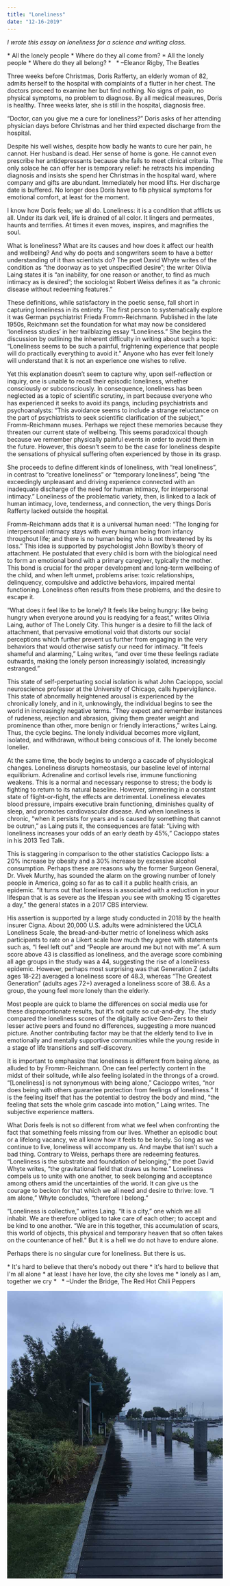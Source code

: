 ```yaml
---
title: "Loneliness"
date: "12-16-2019"
---
```


_I wrote this essay on loneliness for a science and writing class._

<div class = "poem">
* All the lonely people
* Where do they all come from?
* All the lonely people
* Where do they all belong?
* &nbsp;
* –Eleanor Rigby, The Beatles
</div>

Three weeks before Christmas, Doris Rafferty, an elderly woman of 82, admits herself to the hospital with complaints of a flutter in her chest. The doctors proceed to examine her but find nothing. No signs of pain, no physical symptoms, no problem to diagnose. By all medical measures, Doris is healthy. Three weeks later, she is still in the hospital, diagnosis free.

“Doctor, can you give me a cure for loneliness?” Doris asks of her attending physician days before Christmas and her third expected discharge from the hospital. 

Despite his well wishes, despite how badly he wants to cure her pain, he cannot. Her husband is dead. Her sense of home is gone. He cannot even prescribe her antidepressants because she fails to meet clinical criteria. The only solace he can offer her is temporary relief: he retracts his impending diagnosis and insists she spend her Christmas in the hospital ward, where company and gifts are abundant. Immediately her mood lifts. Her discharge date is buffered. No longer does Doris have to fib physical symptoms for emotional comfort, at least for the moment.

I know how Doris feels; we all do. Loneliness: it is a condition that afflicts us all. Under its dark veil, life is drained of all color. It lingers and permeates, haunts and terrifies. At times it even moves, inspires, and magnifies the soul.

What is loneliness? What are its causes and how does it affect our health and wellbeing? And why do poets and songwriters seem to have a better understanding of it than scientists do? The poet David Whyte writes of the condition as “the doorway as to yet unspecified desire”; the writer Olivia Laing states it is “an inability, for one reason or another, to find as much intimacy as is desired”; the sociologist Robert Weiss defines it as “a chronic disease without redeeming features.”

These definitions, while satisfactory in the poetic sense, fall short in capturing loneliness in its entirety. The first person to systematically explore it was German psychiatrist Frieda Fromm-Reichmann. Published in the late 1950s, Reichmann set the foundation for what may now be considered ‘loneliness studies’ in her trailblazing essay “Loneliness.” She begins the discussion by outlining the inherent difficulty in writing about such a topic: “Loneliness seems to be such a painful, frightening experience that people will do practically everything to avoid it.” Anyone who has ever felt lonely will understand that it is not an experience one wishes to relive. 

Yet this explanation doesn’t seem to capture why, upon self-reflection or inquiry, one is unable to recall their episodic loneliness, whether consciously or subconsciously. In consequence, loneliness has been neglected as a topic of scientific scrutiny, in part because everyone who has experienced it seeks to avoid its pangs, including psychiatrists and psychoanalysts: “This avoidance seems to include a strange reluctance on the part of psychiatrists to seek scientific clarification of the subject,” Fromm-Reichmann muses. Perhaps we reject these memories because they threaten our current state of wellbeing. This seems paradoxical though because we remember physically painful events in order to avoid them in the future. However, this doesn’t seem to be the case for loneliness despite the sensations of physical suffering often experienced by those in its grasp.

She proceeds to define different kinds of loneliness, with “real loneliness”, in contrast to “creative loneliness” or “temporary loneliness”, being “the exceedingly unpleasant and driving experience connected with an inadequate discharge of the need for human intimacy, for interpersonal intimacy.” Loneliness of the problematic variety, then, is linked to a lack of human intimacy, love, tenderness, and connection, the very things Doris Rafferty lacked outside the hospital. 

Fromm-Reichmann adds that it is a universal human need: “The longing for interpersonal intimacy stays with every human being from infancy throughout life; and there is no human being who is not threatened by its loss.” This idea is supported by psychologist John Bowlby’s theory of attachment. He postulated that every child is born with the biological need to form an emotional bond with a primary caregiver, typically the mother. This bond is crucial for the proper development and long-term wellbeing of the child, and when left unmet, problems arise: toxic relationships, delinquency, compulsive and addictive behaviors, impaired mental functioning. Loneliness often results from these problems, and the desire to escape it.

“What does it feel like to be lonely? It feels like being hungry: like being hungry when everyone around you is readying for a feast,” writes Olivia Laing, author of The Lonely City. This hunger is a desire to fill the lack of attachment, that pervasive emotional void that distorts our social perceptions which further prevent us further from engaging in the very behaviors that would otherwise satisfy our need for intimacy. “It feels shameful and alarming,” Laing writes, “and over time these feelings radiate outwards, making the lonely person increasingly isolated, increasingly estranged.”

This state of self-perpetuating social isolation is what John Cacioppo, social neuroscience professor at the University of Chicago, calls hypervigilance. This state of abnormally heightened arousal is experienced by the chronically lonely, and in it, unknowingly, the individual begins to see the world in increasingly negative terms. “They expect and remember instances of rudeness, rejection and abrasion, giving them greater weight and prominence than other, more benign or friendly interactions,” writes Laing. Thus, the cycle begins. The lonely individual becomes more vigilant, isolated, and withdrawn, without being conscious of it. The lonely become lonelier.

At the same time, the body begins to undergo a cascade of physiological changes. Loneliness disrupts homeostasis, our baseline level of internal equilibrium. Adrenaline and cortisol levels rise, immune functioning weakens. This is a normal and necessary response to stress; the body is fighting to return to its natural baseline. However, simmering in a constant state of flight-or-fight, the effects are detrimental. Loneliness elevates blood pressure, impairs executive brain functioning, diminishes quality of sleep, and promotes cardiovascular disease. And when loneliness is chronic, “when it persists for years and is caused by something that cannot be outrun,” as Laing puts it, the consequences are fatal: “Living with loneliness increases your odds of an early death by 45%,” Cacioppo states in his 2013 Ted Talk. 

This is staggering in comparison to the other statistics Cacioppo lists: a 20% increase by obesity and a 30% increase by excessive alcohol consumption. Perhaps these are reasons why the former Surgeon General, Dr. Vivek Murthy, has sounded the alarm on the growing number of lonely people in America, going so far as to call it a public health crisis, an epidemic. “It turns out that loneliness is associated with a reduction in your lifespan that is as severe as the lifespan you see with smoking 15 cigarettes a day,” the general states in a 2017 CBS interview.

His assertion is supported by a large study conducted in 2018 by the health insurer Cigna. About 20,000 U.S. adults were administered the UCLA Loneliness Scale, the bread-and-butter metric of loneliness which asks participants to rate on a Likert scale how much they agree with statements such as, “I feel left out” and “People are around me but not with me”. A sum score above 43 is classified as loneliness, and the average score combining all age groups in the study was a 44, suggesting the rise of a loneliness epidemic. However, perhaps most surprising was that Generation Z (adults ages 18-22) averaged a loneliness score of 48.3, whereas “The Greatest Generation” (adults ages 72+) averaged a loneliness score of 38.6. As a group, the young feel more lonely than the elderly.

Most people are quick to blame the differences on social media use for these disproportionate results, but it’s not quite so cut-and-dry. The study compared the loneliness scores of the digitally active Gen-Zers to their lesser active peers and found no differences, suggesting a more nuanced picture. Another contributing factor may be that the elderly tend to live in emotionally and mentally supportive communities while the young reside in a stage of life transitions and self-discovery.

It is important to emphasize that loneliness is different from being alone, as alluded to by Fromm-Reichmann. One can feel perfectly content in the midst of their solitude, while also feeling isolated in the throngs of a crowd. “[Loneliness] is not synonymous with being alone,” Cacioppo writes, “nor does being with others guarantee protection from feelings of loneliness.” It is the feeling itself that has the potential to destroy the body and mind, “the feeling that sets the whole grim cascade into motion,” Laing writes. The subjective experience matters.

What Doris feels is not so different from what we feel when confronting the fact that something feels missing from our lives. Whether an episodic bout or a lifelong vacancy, we all know how it feels to be lonely. So long as we continue to live, loneliness will accompany us. And maybe that isn’t such a bad thing. Contrary to Weiss, perhaps there are redeeming features. “Loneliness is the substrate and foundation of belonging,” the poet David Whyte writes, “the gravitational field that draws us home.” Loneliness compels us to unite with one another, to seek belonging and acceptance among others amid the uncertainties of the world. It can give us the courage to beckon for that which we all need and desire to thrive: love. “I am alone,” Whyte concludes, “therefore I belong.”

“Loneliness is collective,” writes Laing. “It is a city,” one which we all inhabit. We are therefore obliged to take care of each other; to accept and be kind to one another. “We are in this together, this accumulation of scars, this world of objects, this physical and temporary heaven that so often takes on the countenance of hell.” But it is a hell we do not have to endure alone.

Perhaps there is no singular cure for loneliness. But there is us.

<div class = "poem">
* It's hard to believe that there's nobody out there
* it's hard to believe that I'm all alone
* at least I have her love, the city she loves me
* lonely as I am, together we cry
* &nbsp;
* –Under the Bridge, The Red Hot Chili Peppers
</div>

![](/photos/lonely-walk.jpeg)
